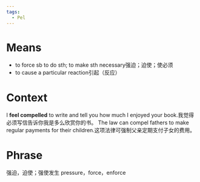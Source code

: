 ```yaml
---
tags:
  - Pel
---
```

# Means
- to force sb to do sth; to make sth necessary强迫；迫使；使必须
- to cause a particular reaction引起（反应）
# Context
I **feel compelled** to write and tell you how much I enjoyed your book.我觉得必须写信告诉你我是多么欣赏你的书。
The law can compel fathers to make regular payments for their children.这项法律可强制父亲定期支付子女的费用。
# Phrase
强迫，迫使；强使发生
pressure，force，enforce